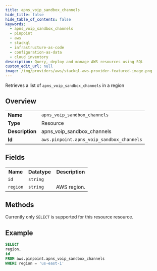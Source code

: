 ```yaml
---
title: apns_voip_sandbox_channels
hide_title: false
hide_table_of_contents: false
keywords:
  - apns_voip_sandbox_channels
  - pinpoint
  - aws
  - stackql
  - infrastructure-as-code
  - configuration-as-data
  - cloud inventory
description: Query, deploy and manage AWS resources using SQL
custom_edit_url: null
image: /img/providers/aws/stackql-aws-provider-featured-image.png
---
```

Retrieves a list of <code>apns_voip_sandbox_channels</code> in a region

## Overview
<table><tbody>
<tr><td><b>Name</b></td><td><code>apns_voip_sandbox_channels</code></td></tr>
<tr><td><b>Type</b></td><td>Resource</td></tr>
<tr><td><b>Description</b></td><td>apns_voip_sandbox_channels</td></tr>
<tr><td><b>Id</b></td><td><code>aws.pinpoint.apns_voip_sandbox_channels</code></td></tr>
</tbody></table>

## Fields
<table><tbody>
<tr><th>Name</th><th>Datatype</th><th>Description</th></tr>
<tr><td><code>id</code></td><td><code>string</code></td><td></td></tr>
<tr><td><code>region</code></td><td><code>string</code></td><td>AWS region.</td></tr>

</tbody></table>

## Methods
Currently only <code>SELECT</code> is supported for this resource resource.





## Example
```sql
SELECT
region,
id
FROM aws.pinpoint.apns_voip_sandbox_channels
WHERE region = 'us-east-1'
```
